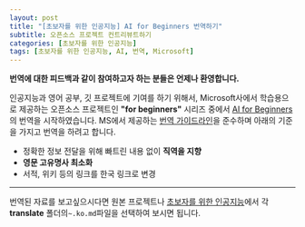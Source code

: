 ```yaml
---
layout: post
title: "[초보자를 위한 인공지능] AI for Beginners 번역하기"
subtitle: 오픈소스 프로젝트 컨트리뷰트하기
categories: [초보자를 위한 인공지능]
tags: [초보자를 위한 인공지능, AI, 번역, Microsoft]
---
```


**번역에 대한 피드백과 같이 참여하고자 하는 분들은 언제나 환영합니다.**

인공지능과 영어 공부, 깃 프로젝트에 기여를 하기 위해서, Microsoft사에서 학습용으로 제공하는 오픈소스 프로젝트인 **"for beginners"** 시리즈 중에서 [AI for Beginners](https://microsoft.github.io/AI-For-Beginners/)의 번역을 시작하였습니다. MS에서 제공하는 [번역 가이드라인](https://github.com/microsoft/AI-For-Beginners/blob/main/etc/TRANSLATIONS.md)을 준수하며 아래의 기준을 가지고 번역을 하려고 합니다.

- 정확한 정보 전달을 위해 빠트린 내용 없이 **직역을 지향**
- **영문 고유명사 최소화**
- 서적, 위키 등의 링크를 한국 링크로 변경

---

번역된 자료를 보고싶으시다면 원본 프로젝트나 [초보자를 위한 인공지능](https://github.com/silpiria98/AI-For-Beginners/tree/translate)에서 각 **translate** 폴더의`~.ko.md`파일을 선택하여 보시면 됩니다.

